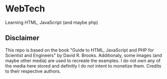 # WebTech
Learning HTML, JavaScript (and maybe php)

## Disclaimer
This repo is based on the book "Guide to HTML, JavaScript and PHP for Scientist and Engineers" by David R. Brooks. Additionaly, some images (and maybe other media) are used to recreate the examples. I do not own any of the media here stored and definitly I do not intent to monetize them. Credits to their respective authors.
